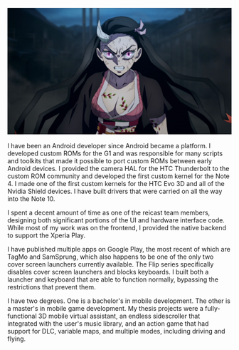 ![RepoDevil](profile/screenshot.png)

I have been an Android developer since Android became a platform. I developed custom ROMs for the G1 and was responsible for many scripts and toolkits that made it possible to port custom ROMs between early Android devices. I provided the camera HAL for the HTC Thunderbolt to the custom ROM community and developed the first custom kernel for the Note 4. I made one of the first custom kernels for the HTC Evo 3D and all of the Nvidia Shield devices. I have built drivers that were carried on all the way into the Note 10.

I spent a decent amount of time as one of the reicast team members, designing both significant portions of the UI and hardware interface code. While most of my work was on the frontend, I provided the native backend to support the Xperia Play.

I have published multiple apps on Google Play, the most recent of which are TagMo and SamSprung, which also happens to be one of the only two cover screen launchers currently available. The Flip series specifically disables cover screen launchers and blocks keyboards. I built both a launcher and keyboard that are able to function normally, bypassing the restrictions that prevent them.

I have two degrees. One is a bachelor's in mobile development. The other is a master's in mobile game development. My thesis projects were a fully-functional 3D mobile virtual assistant, an endless sidescroller that integrated with the user's music library, and an action game that had support for DLC, variable maps, and multiple modes, including driving and flying.
